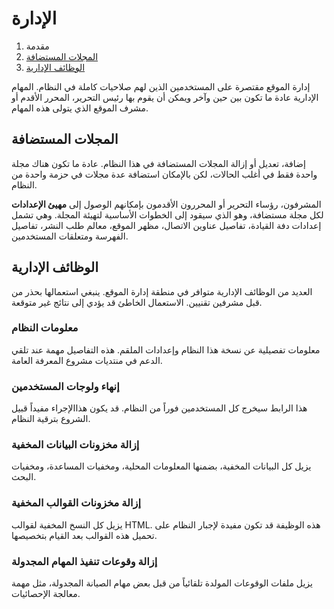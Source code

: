 ﻿# الإدارة

1. مقدمة
2. [المجلات المستضافة](administration.md#hosted-journals)
3. [الوظائف الإدارية](administration.md#admin-functions)

إدارة الموقع مقتصرة على المستخدمين الذين لهم صلاحيات كاملة في النظام. المهام الإدارية عادة ما تكون بين حين وآخر ويمكن أن يقوم بها رئيس التحرير، المحرر الأقدم أو مشرف الموقع الذي يتولى هذه المهام.

## <a name="hosted-journals"></a>المجلات المستضافة

إضافة، تعديل أو إزالة المجلات المستضافة في هذا النظام. عادة ما تكون هناك مجلة واحدة فقط في أغلب الحالات، لكن بالإمكان استضافة عدة مجلات في حزمة واحدة من النظام.

المشرفون، رؤساء التحرير أو المحررون الأقدمون بإمكانهم الوصول إلى **مهيئ الإعدادات** لكل مجلة مستضافة، وهو الذي سيقود إلى الخطوات الأساسية لتهيئة المجلة. وهي تشمل إعدادات دفة القيادة، تفاصيل عناوين الاتصال، مظهر الموقع، معالم طلب النشر، تفاصيل الفهرسة ومتعلقات المستخدمين.

## <a name="admin-functions"></a>الوظائف الإدارية

العديد من الوظائف الإدارية متوافر في منطقة إدارة الموقع. ينبغي استعمالها بحذر من قبل مشرفين تقنيين. الاستعمال الخاطئ قد يؤدي إلى نتائج غير متوقعة.

### معلومات النظام

معلومات تفصيلية عن نسخة هذا النظام وإعدادات الملقم. هذه التفاصيل مهمة عند تلقي الدعم في منتديات مشروع المعرفة العامة.

### إنهاء ولوجات المستخدمين

هذا الرابط سيخرج كل المستخدمين فوراً من النظام. قد يكون هذاالإجراء مفيداً قبيل الشروع بترقية النظام.

### إزالة مخزونات البيانات المخفية

يزيل كل البيانات المخفية، بضمنها المعلومات المحلية، ومخفيات المساعدة، ومخفيات البحث.

### إزالة مخزونات القوالب المخفية

يزيل كل النسخ المخفية لقوالب HTML. هذه الوظيفة قد تكون مفيدة لإجبار النظام على تحميل هذه القوالب بعد القيام بتخصيصها.

### إزالة وقوعات تنفيذ المهام المجدولة

يزيل ملفات الوقوعات المولدة تلقائياً من قبل بعض مهام الصيانة المجدولة، مثل مهمة معالجة الإحصائيات.
